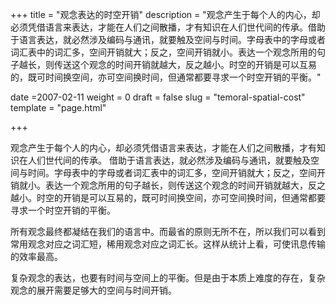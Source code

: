 +++
title = "观念表达的时空开销"
description = "观念产生于每个人的内心，却必须凭借语言来表达，才能在人们之间散播，才有知识在人们世代间的传承。借助于语言表达，就必然涉及编码与通讯，就要触及空间与时间。字母表中的字母或者词汇表中的词汇多，空间开销就大；反之，空间开销就小。表达一个观念所用的句子越长，则传送这个观念的时间开销就越大，反之越小。时空的开销是可以互易的，既可时间换空间，亦可空间换时间，但通常都要寻求一个时空开销的平衡。"

date =2007-02-11
weight = 0
draft = false
slug = "temoral-spatial-cost"
template = "page.html"

+++

观念产生于每个人的内心，却必须凭借语言来表达，才能在人们之间散播，才有知识在人们世代间的传承。
借助于语言表达，就必然涉及编码与通讯，就要触及空间与时间。字母表中的字母或者词汇表中的词汇多，空间开销就大；反之，空间开销就小。表达一个观念所用的句子越长，则传送这个观念的时间开销就越大，反之越小。时空的开销是可以互易的，既可时间换空间，亦可空间换时间，但通常都要寻求一个时空开销的平衡。

所有观念最终都凝结在我们的语言中。而最省的原则无所不在，所以我们可以看到常用观念对应之词汇短，稀用观念对应之词汇长。这样从统计上看，可使讯息传输的效率最高。

复杂观念的表达，也要有时间与空间上的平衡。但是由于本质上难度的存在，复杂观念的展开需要足够大的空间与时间开销。
